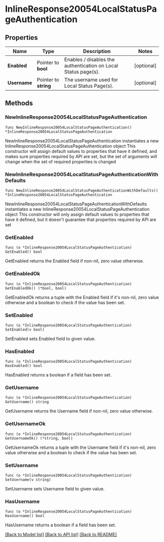 # InlineResponse20054LocalStatusPageAuthentication

## Properties

Name | Type | Description | Notes
------------ | ------------- | ------------- | -------------
**Enabled** | Pointer to **bool** | Enables / disables the authentication on Local Status page(s). | [optional] 
**Username** | Pointer to **string** | The username used for Local Status Page(s). | [optional] 

## Methods

### NewInlineResponse20054LocalStatusPageAuthentication

`func NewInlineResponse20054LocalStatusPageAuthentication() *InlineResponse20054LocalStatusPageAuthentication`

NewInlineResponse20054LocalStatusPageAuthentication instantiates a new InlineResponse20054LocalStatusPageAuthentication object
This constructor will assign default values to properties that have it defined,
and makes sure properties required by API are set, but the set of arguments
will change when the set of required properties is changed

### NewInlineResponse20054LocalStatusPageAuthenticationWithDefaults

`func NewInlineResponse20054LocalStatusPageAuthenticationWithDefaults() *InlineResponse20054LocalStatusPageAuthentication`

NewInlineResponse20054LocalStatusPageAuthenticationWithDefaults instantiates a new InlineResponse20054LocalStatusPageAuthentication object
This constructor will only assign default values to properties that have it defined,
but it doesn't guarantee that properties required by API are set

### GetEnabled

`func (o *InlineResponse20054LocalStatusPageAuthentication) GetEnabled() bool`

GetEnabled returns the Enabled field if non-nil, zero value otherwise.

### GetEnabledOk

`func (o *InlineResponse20054LocalStatusPageAuthentication) GetEnabledOk() (*bool, bool)`

GetEnabledOk returns a tuple with the Enabled field if it's non-nil, zero value otherwise
and a boolean to check if the value has been set.

### SetEnabled

`func (o *InlineResponse20054LocalStatusPageAuthentication) SetEnabled(v bool)`

SetEnabled sets Enabled field to given value.

### HasEnabled

`func (o *InlineResponse20054LocalStatusPageAuthentication) HasEnabled() bool`

HasEnabled returns a boolean if a field has been set.

### GetUsername

`func (o *InlineResponse20054LocalStatusPageAuthentication) GetUsername() string`

GetUsername returns the Username field if non-nil, zero value otherwise.

### GetUsernameOk

`func (o *InlineResponse20054LocalStatusPageAuthentication) GetUsernameOk() (*string, bool)`

GetUsernameOk returns a tuple with the Username field if it's non-nil, zero value otherwise
and a boolean to check if the value has been set.

### SetUsername

`func (o *InlineResponse20054LocalStatusPageAuthentication) SetUsername(v string)`

SetUsername sets Username field to given value.

### HasUsername

`func (o *InlineResponse20054LocalStatusPageAuthentication) HasUsername() bool`

HasUsername returns a boolean if a field has been set.


[[Back to Model list]](../README.md#documentation-for-models) [[Back to API list]](../README.md#documentation-for-api-endpoints) [[Back to README]](../README.md)


